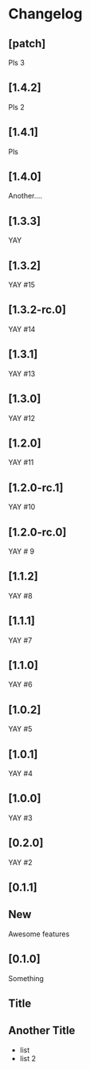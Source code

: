 # Changelog

## [patch]

Pls 3

## [1.4.2]

Pls 2

## [1.4.1]

Pls

## [1.4.0]

Another....

## [1.3.3]

YAY

## [1.3.2]

YAY #15

## [1.3.2-rc.0]

YAY #14

## [1.3.1]

YAY #13

## [1.3.0]

YAY #12

## [1.2.0]

YAY #11

## [1.2.0-rc.1]

YAY #10

## [1.2.0-rc.0]

YAY # 9

## [1.1.2]

YAY #8

## [1.1.1]

YAY #7

## [1.1.0]

YAY #6

## [1.0.2]

YAY #5

## [1.0.1]

YAY #4

## [1.0.0]

YAY #3

## [0.2.0]

YAY #2

## [0.1.1]

## New

Awesome features

## [0.1.0]

Something 

## Title 

## Another Title 

* list 
* list 2


















